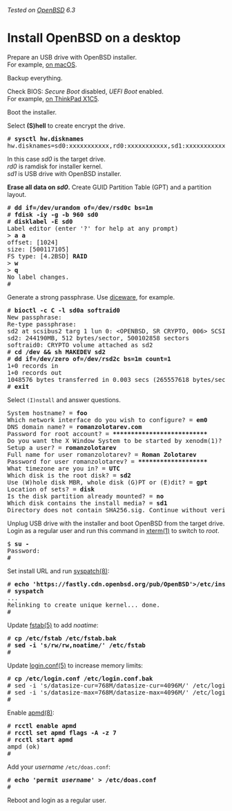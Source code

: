 _Tested on [OpenBSD](/openbsd/) 6.3_

# Install OpenBSD on a desktop

Prepare an USB drive with OpenBSD installer.<br>
For example, [on macOS](/macos/openbsd-installer.html).

Backup everything.

Check BIOS: _Secure Boot_ disabled, _UEFI Boot_ enabled.<br>
For example, [on ThinkPad X1C5](/openbsd/lenovo-thinkpad-x1c5.html).

Boot the installer.

Select **(S)hell** to create encrypt the drive.

<pre>
# <b>sysctl hw.disknames</b>
hw.disknames=sd0:xxxxxxxxxxx,rd0:xxxxxxxxxxx,sd1:xxxxxxxxxxx
</pre>

In this case _sd0_ is the target drive.<br>
_rd0_ is ramdisk for installer kernel.<br>
_sd1_ is USB drive with OpenBSD installer.

**Erase all data on _sd0_.** Create GUID Partition Table (GPT) and
a partition layout.

<pre>
# <b>dd if=/dev/urandom of=/dev/rsd0c bs=1m</b>
# <b>fdisk -iy -g -b 960 sd0</b>
# <b>disklabel -E sd0</b>
Label editor (enter '?' for help at any prompt)
> <b>a a</b>
offset: [1024]
size: [500117105]
FS type: [4.2BSD] <b>RAID</b>
> <b>w</b>
> <b>q</b>
No label changes.
#
</pre>

Generate a strong passphrase.
Use [diceware](/diceware.html), for example.

<pre>
# <b>bioctl -c C -l sd0a softraid0</b>
New passphrase:
Re-type passphrase:
<span class="blue">sd2 at scsibus2 targ 1 lun 0: &lt;OPENBSD, SR CRYPTO, 006&gt; SCSI2 0/direct fixed
sd2: 244190MB, 512 bytes/sector, 500102858 sectors</span>
softraid0: CRYPTO volume attached as sd2
# <b>cd /dev && sh MAKEDEV sd2</b>
# <b>dd if=/dev/zero of=/dev/rsd2c bs=1m count=1</b>
1+0 records in
1+0 records out
1048576 bytes transferred in 0.003 secs (265557618 bytes/sec)
# <b>exit</b>
</pre>

Select `(I)nstall` and answer questions.

<pre>
System hostname? = <b>foo</b>
Which network interface do you wish to configure? = <b>em0</b>
DNS domain name? = <b>romanzolotarev.com</b>
Password for root account? = <b>**************************</b>
Do you want the X Window System to be started by xenodm(1)? = <b>yes</b>
Setup a user? = <b>romanzolotarev</b>
Full name for user romanzolotarev? = <b>Roman Zolotarev</b>
Password for user romanzolotarev? = <b>*******************</b>
What timezone are you in? = <b>UTC</b>
Which disk is the root disk? = <b>sd2</b>
Use (W)hole disk MBR, whole disk (G)PT or (E)dit? = <b>gpt</b>
Location of sets? = <b>disk</b>
Is the disk partition already mounted? = <b>no</b>
Which disk contains the install media? = <b>sd1</b>
Directory does not contain SHA256.sig. Continue without verification? = <b>yes</b>
</pre>

Unplug USB drive with the installer and boot OpenBSD from the target
drive. Login as a regular user and run this command in [xterm(1)](https://man.openbsd.org/xterm.1)
to switch to _root_.

<pre>
$ <b>su -</b>
Password:
#
</pre>

Set install URL and run [syspatch(8)](https://man.openbsd.org/syspatch.8):

<pre>
# <b>echo 'https://fastly.cdn.openbsd.org/pub/OpenBSD'>/etc/installurl</b>
# <b>syspatch</b>
...
Relinking to create unique kernel... done.
#
</pre>

Update [fstab(5)](https://man.openbsd.org/fstab.5) to add _noatime_:

<pre>
# <b>cp /etc/fstab /etc/fstab.bak</b>
# <b>sed -i 's/rw/rw,noatime/' /etc/fstab</b>
#
</pre>

Update [login.conf(5)](https://man.openbsd.org/login.conf.5) to
increase memory limits:

<pre>
# <b>cp /etc/login.conf /etc/login.conf.bak</b>
# sed -i 's/datasize-cur=768M/datasize-cur=4096M/' /etc/login.conf</b>
# sed -i 's/datasize-max=768M/datasize-max=4096M/' /etc/login.conf</b>
#
</pre>

Enable [apmd(8)](https://man.openbsd.org/apmd.8):

<pre>
# <b>rcctl enable apmd</b>
# <b>rcctl set apmd flags -A -z 7</b>
# <b>rcctl start apmd</b>
ampd (ok)
#
</pre>

Add your _username_ `/etc/doas.conf`:

<pre>
# <b>echo 'permit <i>username</i>' > /etc/doas.conf</b>
#
</pre>

Reboot and login as a regular user.
